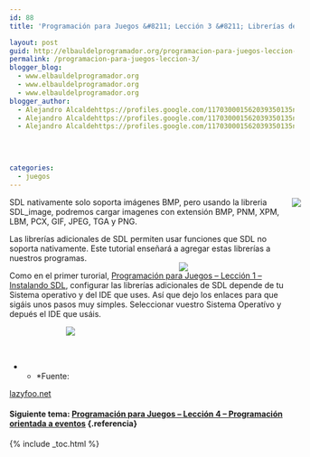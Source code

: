 ```yaml
---
id: 88
title: 'Programación para Juegos &#8211; Lección 3 &#8211; Librerías de SDL'

layout: post
guid: http://elbauldelprogramador.org/programacion-para-juegos-leccion-3-librerias-de-sdl/
permalink: /programacion-para-juegos-leccion-3/
blogger_blog:
  - www.elbauldelprogramador.org
  - www.elbauldelprogramador.org
  - www.elbauldelprogramador.org
blogger_author:
  - Alejandro Alcaldehttps://profiles.google.com/117030001562039350135noreply@blogger.com
  - Alejandro Alcaldehttps://profiles.google.com/117030001562039350135noreply@blogger.com
  - Alejandro Alcaldehttps://profiles.google.com/117030001562039350135noreply@blogger.com

  
  
  
categories:
  - juegos
---
```

<div class="icosdl">
</div>

SDL nativamente solo soporta imágenes BMP, pero usando la libreria SDL_image, podremos cargar imagenes con extensión BMP, PNM, XPM, LBM, PCX, GIF, JPEG, TGA y PNG.

Las librerías adicionales de SDL permiten usar funciones que SDL no soporta nativamente. Este tutorial enseñará a agregar estas librerías a nuestros programas.

  
<!--ad-->

  
Como en el primer turorial, [Programación para Juegos &#8211; Lección 1 &#8211; Instalando SDL][1], configurar las librerías adicionales de SDL depende de tu Sistema operativo y del IDE que uses. Así que dejo los enlaces para que sigáis unos pasos muy simples. Seleccionar vuestro Sistema Operatívo y depués el IDE que usáis.

[<img style="display:inline; position:relative; left:100px;" src="https://lh6.ggpht.com/_IlK2pNFFgGM/TSHH106Z0VI/AAAAAAAAAPo/fimALQz89iU/linux.png" />][2]  
[<img style="display:inline; position:relative; top:-130px; left:300px;" src="https://lh3.ggpht.com/_IlK2pNFFgGM/TSHJkwpqk-I/AAAAAAAAAP0/wSKqQWY0x_k/windows.png" />][3]  
[<img style="display:inline; position:relative; top:-260px; left:500px;" src="https://lh6.ggpht.com/_IlK2pNFFgGM/TSHH2DeE3mI/AAAAAAAAAPs/KES8kBZgn9M/apple-logo.png" />][4]

* * *Fuente: 

[lazyfoo.net][5]</p> 

#### Siguiente tema: [Programación para Juegos &#8211; Lección 4 &#8211; Programación orientada a eventos][6] {.referencia}



 [1]: https://elbauldelprogramador.com/programacion-para-juegos-leccion-1/
 [2]: http://www.lazyfoo.net/SDL_tutorials/lesson03/linux/index.php
 [3]: http://www.lazyfoo.net/SDL_tutorials/lesson03/windows/index.php
 [4]: http://www.lazyfoo.net/SDL_tutorials/lesson03/mac/index.php
 [5]: http://www.lazyfoo.net/SDL_tutorials/
 [6]: https://elbauldelprogramador.com/programacion-para-juegos-leccion-4/

{% include _toc.html %}
